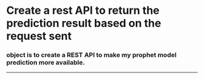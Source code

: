 # Create a rest API to return the prediction result based on the request sent

### object is to create a REST API to make my prophet model prediction more available.

----------

